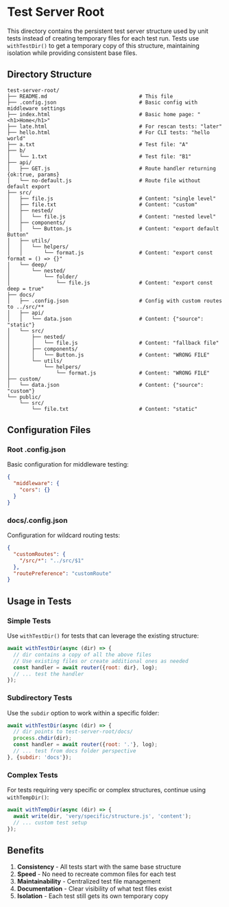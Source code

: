 # Test Server Root

This directory contains the persistent test server structure used by unit tests instead of creating temporary files for each test run. Tests use `withTestDir()` to get a temporary copy of this structure, maintaining isolation while providing consistent base files.

## Directory Structure

```
test-server-root/
├── README.md                              # This file
├── .config.json                           # Basic config with middleware settings
├── index.html                             # Basic home page: "<h1>Home</h1>"
├── late.html                              # For rescan tests: "later"
├── hello.html                             # For CLI tests: "hello world"
├── a.txt                                  # Test file: "A"
├── b/
│   └── 1.txt                              # Test file: "B1"
├── api/
│   ├── GET.js                             # Route handler returning {ok:true, params}
│   └── no-default.js                      # Route file without default export
├── src/
│   ├── file.js                            # Content: "single level"
│   ├── file.txt                           # Content: "custom"
│   ├── nested/
│   │   └── file.js                        # Content: "nested level"
│   ├── components/
│   │   └── Button.js                      # Content: "export default Button"
│   ├── utils/
│   │   └── helpers/
│   │       └── format.js                  # Content: "export const format = () => {}"
│   └── deep/
│       └── nested/
│           └── folder/
│               └── file.js                # Content: "export const deep = true"
├── docs/
│   ├── .config.json                       # Config with custom routes to ../src/**
│   ├── api/
│   │   └── data.json                      # Content: {"source": "static"}
│   └── src/
│       ├── nested/
│       │   └── file.js                    # Content: "fallback file"
│       ├── components/
│       │   └── Button.js                  # Content: "WRONG FILE"
│       └── utils/
│           └── helpers/
│               └── format.js              # Content: "WRONG FILE"
├── custom/
│   └── data.json                          # Content: {"source": "custom"}
└── public/
    └── src/
        └── file.txt                       # Content: "static"
```

## Configuration Files

### Root .config.json
Basic configuration for middleware testing:
```json
{
  "middleware": {
    "cors": {}
  }
}
```

### docs/.config.json
Configuration for wildcard routing tests:
```json
{
  "customRoutes": {
    "/src/*": "../src/$1"
  },
  "routePreference": "customRoute"
}
```

## Usage in Tests

### Simple Tests
Use `withTestDir()` for tests that can leverage the existing structure:

```javascript
await withTestDir(async (dir) => {
  // dir contains a copy of all the above files
  // Use existing files or create additional ones as needed
  const handler = await router({root: dir}, log);
  // ... test the handler
});
```

### Subdirectory Tests
Use the `subdir` option to work within a specific folder:

```javascript
await withTestDir(async (dir) => {
  // dir points to test-server-root/docs/
  process.chdir(dir);
  const handler = await router({root: '.'}, log);
  // ... test from docs folder perspective
}, {subdir: 'docs'});
```

### Complex Tests
For tests requiring very specific or complex structures, continue using `withTempDir()`:

```javascript
await withTempDir(async (dir) => {
  await write(dir, 'very/specific/structure.js', 'content');
  // ... custom test setup
});
```

## Benefits

1. **Consistency** - All tests start with the same base structure
2. **Speed** - No need to recreate common files for each test
3. **Maintainability** - Centralized test file management  
4. **Documentation** - Clear visibility of what test files exist
5. **Isolation** - Each test still gets its own temporary copy

